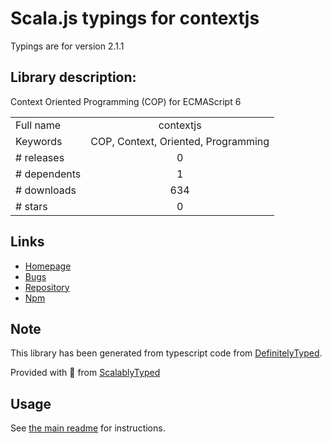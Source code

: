 
# Scala.js typings for contextjs

Typings are for version 2.1.1

## Library description:
Context Oriented Programming (COP) for ECMAScript 6

|                    |                 |
| ------------------ | :-------------: |
| Full name          | contextjs |
| Keywords           | COP, Context, Oriented, Programming |
| # releases         | 0 |
| # dependents       | 1 |
| # downloads        | 634 |
| # stars            | 0 |

## Links
- [Homepage](https://github.com/LivelyKernel/ContextJS#readme)
- [Bugs](https://github.com/LivelyKernel/ContextJS/issues)
- [Repository](https://github.com/LivelyKernel/ContextJS)
- [Npm](https://www.npmjs.com/package/contextjs)
    


## Note
This library has been generated from typescript code from [DefinitelyTyped](https://definitelytyped.org).

Provided with :purple_heart: from [ScalablyTyped](https://github.com/oyvindberg/ScalablyTyped)

## Usage
See [the main readme](../../readme.md) for instructions.


